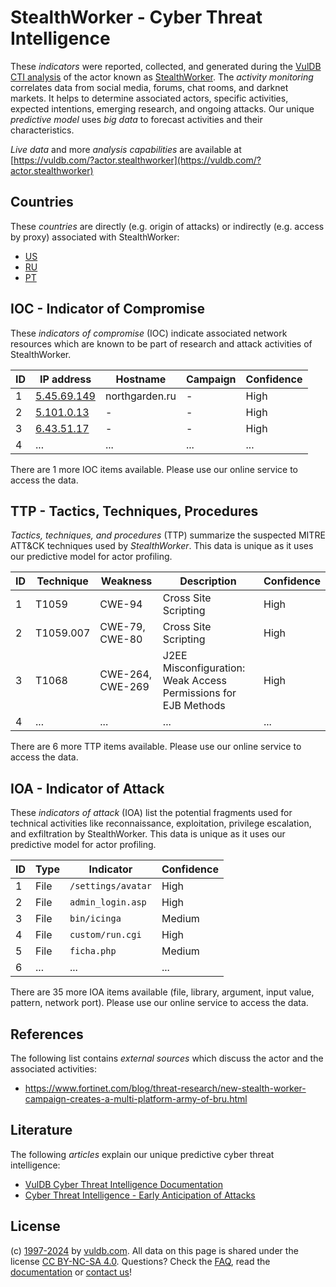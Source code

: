 # StealthWorker - Cyber Threat Intelligence

These _indicators_ were reported, collected, and generated during the [VulDB CTI analysis](https://vuldb.com/?kb.cti) of the actor known as [StealthWorker](https://vuldb.com/?actor.stealthworker). The _activity monitoring_ correlates data from social media, forums, chat rooms, and darknet markets. It helps to determine associated actors, specific activities, expected intentions, emerging research, and ongoing attacks. Our unique _predictive model_ uses _big data_ to forecast activities and their characteristics.

_Live data_ and more _analysis capabilities_ are available at [https://vuldb.com/?actor.stealthworker](https://vuldb.com/?actor.stealthworker)

## Countries

These _countries_ are directly (e.g. origin of attacks) or indirectly (e.g. access by proxy) associated with StealthWorker:

* [US](https://vuldb.com/?country.us)
* [RU](https://vuldb.com/?country.ru)
* [PT](https://vuldb.com/?country.pt)

## IOC - Indicator of Compromise

These _indicators of compromise_ (IOC) indicate associated network resources which are known to be part of research and attack activities of StealthWorker.

ID | IP address | Hostname | Campaign | Confidence
-- | ---------- | -------- | -------- | ----------
1 | [5.45.69.149](https://vuldb.com/?ip.5.45.69.149) | northgarden.ru | - | High
2 | [5.101.0.13](https://vuldb.com/?ip.5.101.0.13) | - | - | High
3 | [6.43.51.17](https://vuldb.com/?ip.6.43.51.17) | - | - | High
4 | ... | ... | ... | ...

There are 1 more IOC items available. Please use our online service to access the data.

## TTP - Tactics, Techniques, Procedures

_Tactics, techniques, and procedures_ (TTP) summarize the suspected MITRE ATT&CK techniques used by _StealthWorker_. This data is unique as it uses our predictive model for actor profiling.

ID | Technique | Weakness | Description | Confidence
-- | --------- | -------- | ----------- | ----------
1 | T1059 | CWE-94 | Cross Site Scripting | High
2 | T1059.007 | CWE-79, CWE-80 | Cross Site Scripting | High
3 | T1068 | CWE-264, CWE-269 | J2EE Misconfiguration: Weak Access Permissions for EJB Methods | High
4 | ... | ... | ... | ...

There are 6 more TTP items available. Please use our online service to access the data.

## IOA - Indicator of Attack

These _indicators of attack_ (IOA) list the potential fragments used for technical activities like reconnaissance, exploitation, privilege escalation, and exfiltration by StealthWorker. This data is unique as it uses our predictive model for actor profiling.

ID | Type | Indicator | Confidence
-- | ---- | --------- | ----------
1 | File | `/settings/avatar` | High
2 | File | `admin_login.asp` | High
3 | File | `bin/icinga` | Medium
4 | File | `custom/run.cgi` | High
5 | File | `ficha.php` | Medium
6 | ... | ... | ...

There are 35 more IOA items available (file, library, argument, input value, pattern, network port). Please use our online service to access the data.

## References

The following list contains _external sources_ which discuss the actor and the associated activities:

* https://www.fortinet.com/blog/threat-research/new-stealth-worker-campaign-creates-a-multi-platform-army-of-bru.html

## Literature

The following _articles_ explain our unique predictive cyber threat intelligence:

* [VulDB Cyber Threat Intelligence Documentation](https://vuldb.com/?kb.cti)
* [Cyber Threat Intelligence - Early Anticipation of Attacks](https://www.scip.ch/en/?labs.20201022)

## License

(c) [1997-2024](https://vuldb.com/?kb.changelog) by [vuldb.com](https://vuldb.com/?kb.about). All data on this page is shared under the license [CC BY-NC-SA 4.0](https://creativecommons.org/licenses/by-nc-sa/4.0/). Questions? Check the [FAQ](https://vuldb.com/?kb.faq), read the [documentation](https://vuldb.com/?kb) or [contact us](https://vuldb.com/?contact)!
